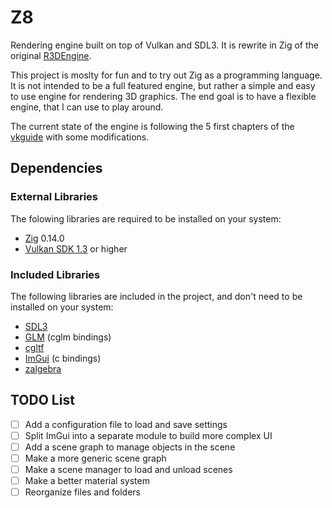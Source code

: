 # Z8

Rendering engine built on top of Vulkan and SDL3. It is rewrite in Zig of the original [R3DEngine](https://github.com/MrScriptX/R3D_Engine).

This project is moslty for fun and to try out Zig as a programming language.
It is not intended to be a full featured engine, but rather a simple and easy to use engine for rendering 3D graphics.
The end goal is to have a flexible engine, that I can use to play around.

The current state of the engine is following the 5 first chapters of the [vkguide](https://vkguide.dev/) with some modifications.

## Dependencies

### External Libraries

The folowing libraries are required to be installed on your system:

- [Zig](https://ziglang.org/) 0.14.0
- [Vulkan SDK 1.3](https://vulkan.lunarg.com/) or higher

### Included Libraries

The following libraries are included in the project, and don't need to be installed on your system:

- [SDL3](https://wiki.libsdl.org/SDL3/FrontPage)
- [GLM](https://github.com/recp/cglm) (cglm bindings)
- [cgltf](https://github.com/jkuhlmann/cgltf)
- [ImGui](https://github.com/dearimgui/dear_bindings) (c bindings)
- [zalgebra](https://github.com/kooparse/zalgebra)

## TODO List

- [ ] Add a configuration file to load and save settings
- [ ] Split ImGui into a separate module to build more complex UI
- [ ] Add a scene graph to manage objects in the scene
- [ ] Make a more generic scene graph
- [ ] Make a scene manager to load and unload scenes
- [ ] Make a better material system
- [ ] Reorganize files and folders

